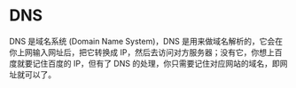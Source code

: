 # DNS

DNS 是域名系统 (Domain Name System)，DNS 是用来做域名解析的，它会在你上网输入网址后，把它转换成 IP，然后去访问对方服务器；没有它，你想上百度就要记住百度的 IP，但有了 DNS 的处理，你只需要记住对应网站的域名，即网址就可以了。